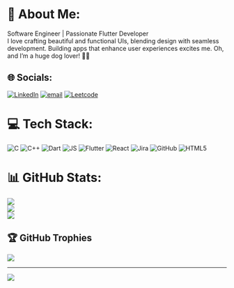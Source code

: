# 💫 About Me:
Software Engineer | Passionate Flutter Developer<br>I love crafting beautiful and functional UIs, blending design with seamless development. Building apps that enhance user experiences excites me. Oh, and I’m a huge dog lover! 🐶💙


## 🌐 Socials:
[![LinkedIn](https://img.shields.io/badge/LinkedIn-%230077B5.svg?logo=linkedin&logoColor=white)](https://linkedin.com/in/https://www.linkedin.com/in/atharv2348/) [![email](https://img.shields.io/badge/Email-D14836?logo=gmail&logoColor=white)](mailto:atharvc2022@gmail.com) [![Leetcode](https://img.shields.io/badge/Leetcode-%23E7A41E.svg?logo=leetcode&logoColor=white)](https://www.leetcode.com/atharv_2348)


# 💻 Tech Stack:
![C](https://img.shields.io/badge/c-%2300599C.svg?style=for-the-badge&logo=c&logoColor=white) ![C++](https://img.shields.io/badge/c++-%2300599C.svg?style=for-the-badge&logo=c%2B%2B&logoColor=white) ![Dart](https://img.shields.io/badge/dart-%230175C2.svg?style=for-the-badge&logo=dart&logoColor=white) ![JS](https://img.shields.io/badge/JS-%230175C2.svg?style=for-the-badge&logo=javascript&logoColor=white) ![Flutter](https://img.shields.io/badge/flutter-%230175C2.svg?style=for-the-badge&logo=flutter&logoColor=white) ![React](https://img.shields.io/badge/react-%230175C2.svg?style=for-the-badge&logo=react&logoColor=white) ![Jira](https://img.shields.io/badge/jira-%230A0FFF.svg?style=for-the-badge&logo=jira&logoColor=white) ![GitHub](https://img.shields.io/badge/github-%23121011.svg?style=for-the-badge&logo=github&logoColor=white) ![HTML5](https://img.shields.io/badge/html5-%23E34F26.svg?style=for-the-badge&logo=html5&logoColor=white)

# 📊 GitHub Stats:
![](https://github-readme-stats.vercel.app/api?username=atharv2348&theme=aura&hide_border=false&include_all_commits=true&count_private=true)<br/>
![](https://nirzak-streak-stats.vercel.app/?user=atharv2348&theme=aura&hide_border=false)<br/>
![](https://github-readme-stats.vercel.app/api/top-langs/?username=atharv2348&theme=aura&hide_border=false&include_all_commits=true&count_private=true&layout=compact)

## 🏆 GitHub Trophies
![](https://github-profile-trophy.vercel.app/?username=atharv2348&theme=radical&no-frame=false&no-bg=true&margin-w=4)

---
[![](https://visitcount.itsvg.in/api?id=atharv2348&icon=6&color=0)](https://visitcount.itsvg.in)

<!-- Proudly created with GPRM ( https://gprm.itsvg.in ) -->
